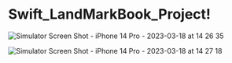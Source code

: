# Swift_LandMarkBook_Project!
![Simulator Screen Shot - iPhone 14 Pro - 2023-03-18 at 14 26 35](https://user-images.githubusercontent.com/76806086/226102388-6b6b25e5-e3dc-4ef5-ae03-19fdad34bae0.png)

![Simulator Screen Shot - iPhone 14 Pro - 2023-03-18 at 14 27 18](https://user-images.githubusercontent.com/76806086/226102418-c8cfcbf5-792f-4b06-872a-f39977519fca.png)
